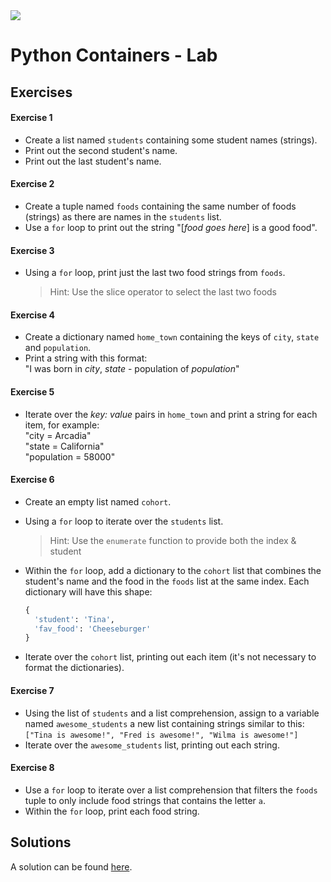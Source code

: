 <img src="https://i.imgur.com/DPzk4Ok.png">

# Python Containers - Lab

## Exercises

#### Exercise 1

- Create a list named `students` containing some student names (strings).
- Print out the second student's name.
- Print out the last student's name.

#### Exercise 2

- Create a tuple named `foods` containing the same number of foods (strings) as there are names in the `students` list.
- Use a `for` loop to print out the string "[_food goes here_] is a good food".

#### Exercise 3

- Using a `for` loop, print just the last two food strings from `foods`.

  > Hint:  Use the slice operator to select the last two foods

#### Exercise 4

- Create a dictionary named `home_town` containing the keys of `city`, `state` and `population`.
- Print a string with this format:<br>"I was born in _city_, _state_ - population of _population_"

#### Exercise 5

- Iterate over the _key: value_ pairs in `home_town` and print a string for each item, for example:<br>"city = Arcadia"<br>"state = California"<br>"population = 58000"

#### Exercise 6

- Create an empty list named `cohort`.
- Using a `for` loop to iterate over the `students` list.
  > Hint: Use the `enumerate` function to provide both the index & student
- Within the `for` loop, add a dictionary to the `cohort` list that combines the student's name and the food in the `foods` list at the same index. Each dictionary will have this shape:

	```python
	{
	  'student': 'Tina',
	  'fav_food': 'Cheeseburger'
	}
	```
- Iterate over the `cohort` list, printing out each item (it's not necessary to format the dictionaries).


#### Exercise 7

- Using the list of `students` and a list comprehension, assign to a variable named `awesome_students` a new list containing strings similar to this:<br>`["Tina is awesome!", "Fred is awesome!", "Wilma is awesome!"]`
- Iterate over the `awesome_students` list, printing out each string.

#### Exercise 8

- Use a `for` loop to iterate over a list comprehension that filters the  `foods` tuple to only include food strings that contains the letter `a`.
- Within the `for` loop, print each food string.

## Solutions

A solution can be found [here](https://repl.it/@jim_clark/Python-Containers-and-Ranges-Lab).

